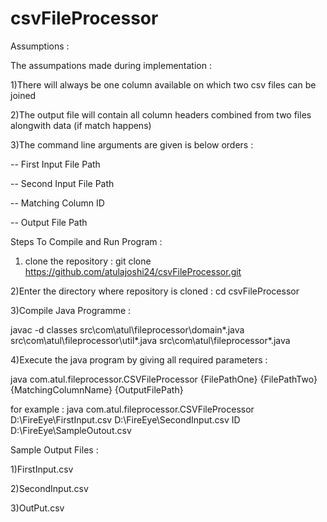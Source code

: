 # csvFileProcessor

Assumptions : 

The assumpations made during implementation : 

1)There will always be one column available on which two csv files can be joined 

2)The output file will contain all column headers combined from two files alongwith data (if match happens)

3)The command line arguments are given is below orders : 
    
   -- First Input File Path 
   
   -- Second Input File Path 
   
   -- Matching Column ID 
   
   -- Output File Path 
   

Steps To Compile and Run Program : 
1) clone the repository :  git clone https://github.com/atulajoshi24/csvFileProcessor.git

2)Enter the directory where repository is cloned : cd csvFileProcessor

3)Compile Java Programme :  

javac -d classes src\com\atul\fileprocessor\domain\*.java src\com\atul\fileprocessor\util\*.java src\com\atul\fileprocessor\*.java

4)Execute the java program by giving all required parameters : 

  java com.atul.fileprocessor.CSVFileProcessor {FilePathOne} {FilePathTwo} {MatchingColumnName} {OutputFilePath}
 
  for example : 
  java com.atul.fileprocessor.CSVFileProcessor D:\FireEye\FirstInput.csv D:\FireEye\SecondInput.csv ID D:\FireEye\SampleOutout.csv
   


Sample Output Files : 

1)FirstInput.csv

2)SecondInput.csv

3)OutPut.csv


